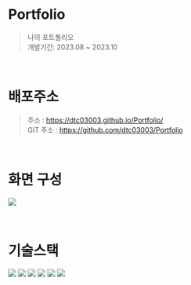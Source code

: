 # Portfolio

> 나의 포트폴리오  
> 개발기간: 2023.08 ~ 2023.10

<br/>

# 배포주소

> 주소 : https://dtc03003.github.io/Portfolio/  
> GIT 주소 : https://github.com/dtc03003/Portfolio

<br/>

# 화면 구성

![](https://velog.velcdn.com/images/dtc03003/post/9e303ccb-0445-47c7-88a3-358e9b81d651/image.png)

<br/>

# 기술스택

<img src="https://img.shields.io/badge/html5-E34F26?style=for-the-badge&logo=html5&logoColor=white">
<img src="https://img.shields.io/badge/css-1572B6?style=for-the-badge&logo=css3&logoColor=white">
<img src="https://img.shields.io/badge/javascript-F7DF1E?style=for-the-badge&logo=javascript&logoColor=black">
<img src="https://img.shields.io/badge/react-61DAFB?style=for-the-badge&logo=react&logoColor=black">
<img src="https://img.shields.io/badge/bootstrap-7952B3?style=for-the-badge&logo=bootstrap&logoColor=white">
<img src="https://img.shields.io/badge/github-181717?style=for-the-badge&logo=github&logoColor=white">
